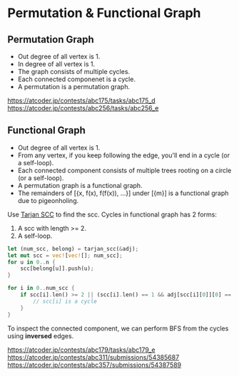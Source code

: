 # Permutation & Functional Graph

## Permutation Graph

* Out degree of all vertex is 1.
* In degree of all vertex is 1.
* The graph consists of multiple cycles.
* Each connected componenet is a cycle.
* A permutation is a permutation graph.

<https://atcoder.jp/contests/abc175/tasks/abc175_d>
<https://atcoder.jp/contests/abc256/tasks/abc256_e>


## Functional Graph

* Out degree of all vertex is 1. 
* From any vertex, if you keep following the edge, you'll end in a cycle (or a self-loop).
* Each connected component consists of multiple trees rooting on a circle (or a self-loop).
* A permutation graph is a functional graph.
* The remainders of [{x, f(x), f(f(x)), ...}] under [{m}] is a functional graph due to pigeonholing.

Use [Tarjan SCC](../algorithms/tarjan_scc.html) to find the scc. Cycles in functional graph has 2 forms:
1. A scc with length >= 2.
2. A self-loop.

```rust
let (num_scc, belong) = tarjan_scc(&adj);
let mut scc = vec![vec![]; num_scc];
for u in 0..n {
    scc[belong[u]].push(u);
}

for i in 0..num_scc {
    if scc[i].len() >= 2 || (scc[i].len() == 1 && adj[scc[i][0]][0] == scc[i][0]) {
        // scc[i] is a cycle
    }
}
```

To inspect the connected component, we can perform BFS from the cycles using **inversed** edges.

<https://atcoder.jp/contests/abc179/tasks/abc179_e>
<https://atcoder.jp/contests/abc311/submissions/54385687>
<https://atcoder.jp/contests/abc357/submissions/54387589>